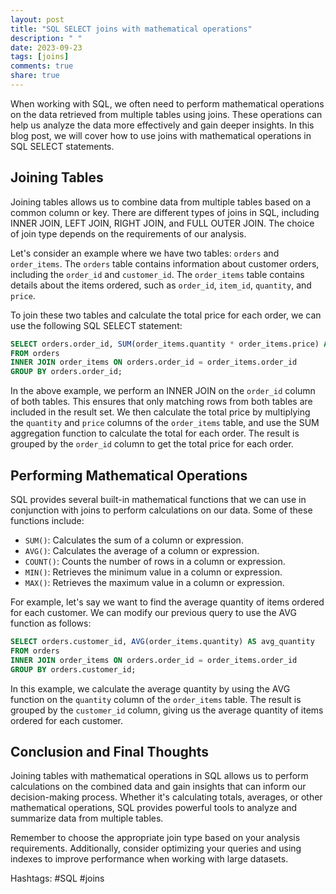 ```yaml
---
layout: post
title: "SQL SELECT joins with mathematical operations"
description: " "
date: 2023-09-23
tags: [joins]
comments: true
share: true
---
```


When working with SQL, we often need to perform mathematical operations on the data retrieved from multiple tables using joins. These operations can help us analyze the data more effectively and gain deeper insights. In this blog post, we will cover how to use joins with mathematical operations in SQL SELECT statements.

## Joining Tables

Joining tables allows us to combine data from multiple tables based on a common column or key. There are different types of joins in SQL, including INNER JOIN, LEFT JOIN, RIGHT JOIN, and FULL OUTER JOIN. The choice of join type depends on the requirements of our analysis.

Let's consider an example where we have two tables: `orders` and `order_items`. The `orders` table contains information about customer orders, including the `order_id` and `customer_id`. The `order_items` table contains details about the items ordered, such as `order_id`, `item_id`, `quantity`, and `price`.

To join these two tables and calculate the total price for each order, we can use the following SQL SELECT statement:

```sql
SELECT orders.order_id, SUM(order_items.quantity * order_items.price) AS total_price
FROM orders
INNER JOIN order_items ON orders.order_id = order_items.order_id
GROUP BY orders.order_id;
```

In the above example, we perform an INNER JOIN on the `order_id` column of both tables. This ensures that only matching rows from both tables are included in the result set. We then calculate the total price by multiplying the `quantity` and `price` columns of the `order_items` table, and use the SUM aggregation function to calculate the total for each order. The result is grouped by the `order_id` column to get the total price for each order.

## Performing Mathematical Operations

SQL provides several built-in mathematical functions that we can use in conjunction with joins to perform calculations on our data. Some of these functions include:

- `SUM()`: Calculates the sum of a column or expression.
- `AVG()`: Calculates the average of a column or expression.
- `COUNT()`: Counts the number of rows in a column or expression.
- `MIN()`: Retrieves the minimum value in a column or expression.
- `MAX()`: Retrieves the maximum value in a column or expression.

For example, let's say we want to find the average quantity of items ordered for each customer. We can modify our previous query to use the AVG function as follows:

```sql
SELECT orders.customer_id, AVG(order_items.quantity) AS avg_quantity
FROM orders
INNER JOIN order_items ON orders.order_id = order_items.order_id
GROUP BY orders.customer_id;
```

In this example, we calculate the average quantity by using the AVG function on the `quantity` column of the `order_items` table. The result is grouped by the `customer_id` column, giving us the average quantity of items ordered for each customer.

## Conclusion and Final Thoughts

Joining tables with mathematical operations in SQL allows us to perform calculations on the combined data and gain insights that can inform our decision-making process. Whether it's calculating totals, averages, or other mathematical operations, SQL provides powerful tools to analyze and summarize data from multiple tables.

Remember to choose the appropriate join type based on your analysis requirements. Additionally, consider optimizing your queries and using indexes to improve performance when working with large datasets.

Hashtags: #SQL #joins